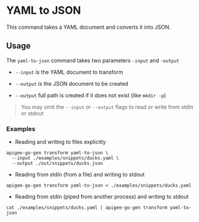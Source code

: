 # YAML to JSON
<!--
  Copyright 2024 Google LLC

  Licensed under the Apache License, Version 2.0 (the "License");
  you may not use this file except in compliance with the License.
  You may obtain a copy of the License at

       http://www.apache.org/licenses/LICENSE-2.0

  Unless required by applicable law or agreed to in writing, software
  distributed under the License is distributed on an "AS IS" BASIS,
  WITHOUT WARRANTIES OR CONDITIONS OF ANY KIND, either express or implied.
  See the License for the specific language governing permissions and
  limitations under the License.
-->

This command takes a YAML document and converts it into JSON.

## Usage

The `yaml-to-json` command takes two parameters `-input` and `-output`

* `--input` is the YAML document to transform

* `--output` is the JSON document to be created

* `--output` full path is created if it does not exist (like `mkdir -p`)

> You may omit the `--input` or `--output` flags to read or write from stdin or stdout

### Examples

* Reading and writing to files explicitly
```shell
apigee-go-gen transform yaml-to-json \
  --input ./examples/snippets/ducks.yaml \
  --output ./out/snippets/ducks.json 
```

* Reading from stdin (from a file) and writing to stdout
```shell
apigee-go-gen transform yaml-to-json < ./examples/snippets/ducks.yaml
```

* Reading from stdin (piped from another process) and writing to stdout
```shell
cat ./examples/snippets/ducks.yaml | apigee-go-gen transform yaml-to-json
```